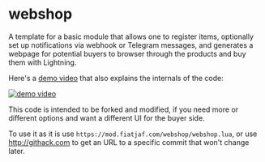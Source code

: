 webshop
=======

A template for a basic module that allows one to register items, optionally set up notifications via webhook or Telegram messages, and generates a webpage for potential buyers to browser through the products and buy them with Lightning.

Here's a [demo video](https://www.youtube.com/watch?v=ixuL68Mbp94) that also explains the internals of the code:

[![demo video](https://img.youtube.com/vi/ixuL68Mbp94/0.jpg)](https://www.youtube.com/watch?v=ixuL68Mbp94)

This code is intended to be forked and modified, if you need more or different options and want a different UI for the buyer side.

To use it as it is use `https://mod.fiatjaf.com/webshop/webshop.lua`, or use http://githack.com to get an URL to a specific commit that won't change later.
